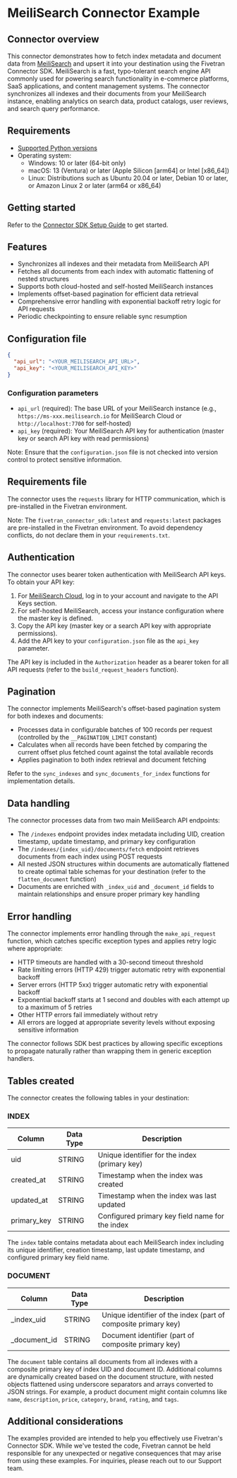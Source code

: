 # MeiliSearch Connector Example

## Connector overview
This connector demonstrates how to fetch index metadata and document data from [MeiliSearch](https://www.meilisearch.com/) and upsert it into your destination using the Fivetran Connector SDK. MeiliSearch is a fast, typo-tolerant search engine API commonly used for powering search functionality in e-commerce platforms, SaaS applications, and content management systems. The connector synchronizes all indexes and their documents from your MeiliSearch instance, enabling analytics on search data, product catalogs, user reviews, and search query performance.

## Requirements
- [Supported Python versions](https://github.com/fivetran/fivetran_connector_sdk/blob/main/README.md#requirements)
- Operating system:
  - Windows: 10 or later (64-bit only)
  - macOS: 13 (Ventura) or later (Apple Silicon [arm64] or Intel [x86_64])
  - Linux: Distributions such as Ubuntu 20.04 or later, Debian 10 or later, or Amazon Linux 2 or later (arm64 or x86_64)

## Getting started
Refer to the [Connector SDK Setup Guide](https://fivetran.com/docs/connectors/connector-sdk/setup-guide) to get started.

## Features
- Synchronizes all indexes and their metadata from MeiliSearch API
- Fetches all documents from each index with automatic flattening of nested structures
- Supports both cloud-hosted and self-hosted MeiliSearch instances
- Implements offset-based pagination for efficient data retrieval
- Comprehensive error handling with exponential backoff retry logic for API requests
- Periodic checkpointing to ensure reliable sync resumption

## Configuration file

```json
{
  "api_url": "<YOUR_MEILISEARCH_API_URL>",
  "api_key": "<YOUR_MEILISEARCH_API_KEY>"
}
```

### Configuration parameters

- `api_url` (required): The base URL of your MeiliSearch instance (e.g., `https://ms-xxx.meilisearch.io` for MeiliSearch Cloud or `http://localhost:7700` for self-hosted)
- `api_key` (required): Your MeiliSearch API key for authentication (master key or search API key with read permissions)

Note: Ensure that the `configuration.json` file is not checked into version control to protect sensitive information.

## Requirements file
The connector uses the `requests` library for HTTP communication, which is pre-installed in the Fivetran environment.

Note: The `fivetran_connector_sdk:latest` and `requests:latest` packages are pre-installed in the Fivetran environment. To avoid dependency conflicts, do not declare them in your `requirements.txt`.

## Authentication
The connector uses bearer token authentication with MeiliSearch API keys. To obtain your API key:

1. For [MeiliSearch Cloud](https://www.meilisearch.com/cloud), log in to your account and navigate to the API Keys section.
2. For self-hosted MeiliSearch, access your instance configuration where the master key is defined.
3. Copy the API key (master key or a search API key with appropriate permissions).
4. Add the API key to your `configuration.json` file as the `api_key` parameter.

The API key is included in the `Authorization` header as a bearer token for all API requests (refer to the `build_request_headers` function).

## Pagination
The connector implements MeiliSearch's offset-based pagination system for both indexes and documents:

- Processes data in configurable batches of 100 records per request (controlled by the `__PAGINATION_LIMIT` constant)
- Calculates when all records have been fetched by comparing the current offset plus fetched count against the total available records
- Applies pagination to both index retrieval and document fetching

Refer to the `sync_indexes` and `sync_documents_for_index` functions for implementation details.

## Data handling
The connector processes data from two main MeiliSearch API endpoints:

- The `/indexes` endpoint provides index metadata including UID, creation timestamp, update timestamp, and primary key configuration
- The `/indexes/{index_uid}/documents/fetch` endpoint retrieves documents from each index using POST requests
- All nested JSON structures within documents are automatically flattened to create optimal table schemas for your destination (refer to the `flatten_document` function)
- Documents are enriched with `_index_uid` and `_document_id` fields to maintain relationships and ensure proper primary key handling

## Error handling
The connector implements error handling through the `make_api_request` function, which catches specific exception types and applies retry logic where appropriate:

- HTTP timeouts are handled with a 30-second timeout threshold
- Rate limiting errors (HTTP 429) trigger automatic retry with exponential backoff
- Server errors (HTTP 5xx) trigger automatic retry with exponential backoff
- Exponential backoff starts at 1 second and doubles with each attempt up to a maximum of 5 retries
- Other HTTP errors fail immediately without retry
- All errors are logged at appropriate severity levels without exposing sensitive information

The connector follows SDK best practices by allowing specific exceptions to propagate naturally rather than wrapping them in generic exception handlers.

## Tables created
The connector creates the following tables in your destination:

### INDEX

| Column | Data Type | Description |
|--------|-----------|-------------|
| uid | STRING | Unique identifier for the index (primary key) |
| created_at | STRING | Timestamp when the index was created |
| updated_at | STRING | Timestamp when the index was last updated |
| primary_key | STRING | Configured primary key field name for the index |

The `index` table contains metadata about each MeiliSearch index including its unique identifier, creation timestamp, last update timestamp, and configured primary key field name.

### DOCUMENT

| Column | Data Type | Description |
|--------|-----------|-------------|
| _index_uid | STRING | Unique identifier of the index (part of composite primary key) |
| _document_id | STRING | Document identifier (part of composite primary key) |

The `document` table contains all documents from all indexes with a composite primary key of index UID and document ID. Additional columns are dynamically created based on the document structure, with nested objects flattened using underscore separators and arrays converted to JSON strings. For example, a product document might contain columns like `name`, `description`, `price`, `category`, `brand`, `rating`, and `tags`.

## Additional considerations
The examples provided are intended to help you effectively use Fivetran's Connector SDK. While we've tested the code, Fivetran cannot be held responsible for any unexpected or negative consequences that may arise from using these examples. For inquiries, please reach out to our Support team.

